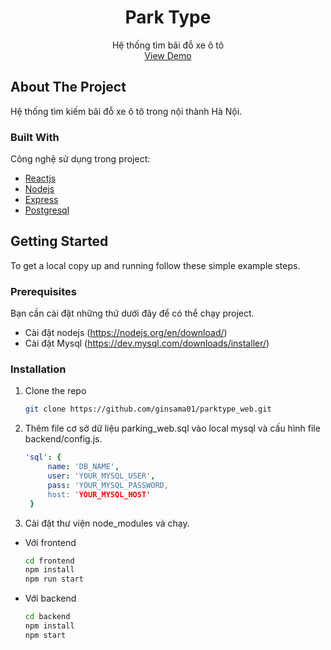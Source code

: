 <h1 align="center">Park Type</h1>

  <p align="center">
    Hệ thống tìm bãi đỗ xe ô tô
    <br />
 <a href="https://park-type-front.herokuapp.com/user/start">View Demo</a>
  </p>
</p>

## About The Project
 Hệ thống tìm kiếm bãi đỗ xe ô tô trong nội thành Hà Nội.
### Built With

Công nghệ sử dụng trong project:
* [Reactjs](https://reactjs.org/)
* [Nodejs](https://nodejs.dev/)
* [Express](https://expressjs.com/)
* [Postgresql](https://www.mysql.com/)
## Getting Started
To get a local copy up and running follow these simple example steps.
### Prerequisites

Bạn cần cài đặt những thứ dưới đây để có thể chạy project.
* Cài đặt nodejs (https://nodejs.org/en/download/)
* Cài đặt Mysql (https://dev.mysql.com/downloads/installer/)
### Installation

1. Clone the repo
   ```sh
   git clone https://github.com/ginsama01/parktype_web.git
   ```
2. Thêm file cơ sở dữ liệu parking_web.sql vào local mysql và cấu hình file backend/config.js.
   ```yml
   'sql': {
        name: 'DB_NAME',
        user: 'YOUR_MYSQL_USER',
        pass: 'YOUR_MYSQL_PASSWORD,
        host: 'YOUR_MYSQL_HOST'
    }
   ```

3. Cài đặt thư viện node_modules và chạy.
- Với frontend
   ```sh
   cd frontend
   npm install
   npm run start
   ```
- Với backend
   ```sh
   cd backend
   npm install
   npm start
   ```


 
